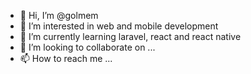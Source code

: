 - 👋 Hi, I’m @golmem
- 👀 I’m interested in web and mobile development
- 🌱 I’m currently learning laravel, react and react native
- 💞️ I’m looking to collaborate on ...
- 📫 How to reach me ...

<!---
golmem/golmem is a ✨ special ✨ repository because its `README.md` (this file) appears on your GitHub profile.
You can click the Preview link to take a look at your changes.
--->
